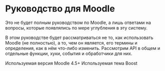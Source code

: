 # Руководство для Moodle

Это не будет полным руководством по Moodle, а лишь ответами на вопросы, которые появлялись по мере углубления в эту систему.

В этом руководстве будет рассматриваться не то, как использовать Moodle (не полностью), а то, чем он является, его термины и определения, как в нём что-либо изменить. Рассмотрим API в общем и отдельные функции, хуки, события и обработчики для них.

Используемая версия Moodle 4.5+
Используемая тема Boost
